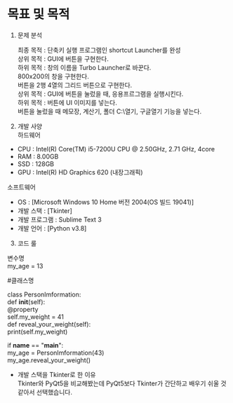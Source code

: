 # 목표 및 목적

1. 문제 분석
   
    최종 목적 :  단축키 실행 프로그램인 shortcut Launcher를 완성   
        상위 목적 : GUI에 버튼을 구현한다.   
            하위 목적 : 창의 이름을 Turbo Launcher로 바꾼다.   
                        800x200의 창을 구현한다.   
                        버튼을 2행 4열의 그리드 버튼으로 구현한다.   
        상위 목적 : GUI에 버튼을 눌렀을 때, 응용프르그램을 실행시킨다.   
            하위 목적 : 버튼에 UI 이미지를 넣는다.   
                        버튼을 눌렀을 때 메모장, 계산기, 폴더 C:\열기, 구글열기 기능을 넣는다.   


2. 개발 사양   
하드웨어   
  * CPU : Intel(R) Core(TM) i5-7200U CPU @ 2.50GHz, 2.71 GHz, 4core
  * RAM : 8.00GB
  * SSD : 128GB
  * GPU : Intel(R) HD Graphics 620 (내장그래픽)

소프트웨어   
  * OS : [Microsoft Windows 10 Home 버전 2004(OS 빌드 19041)]
  * 개발 스택 : [Tkinter]
  * 개발 프로그램 : Sublime Text 3
  * 개발 언어 : [Python v3.8]

3. 코드 룰

변수명   
my_age = 13   


#클래스명   

class PersonImformation:   
    def __init__(self):   
        @property   
        self.my_weight = 41   
    def reveal_your_weight(self):   
        print(self.my_weight)   


if __name__ == "__main__":   
    my_age = PersonImformation(43)   
    my_age.reveal_your_weight()   


* 개발 스택을 Tkinter로 한 이유   
Tkinter와 PyQt5을 비교해봤는데 PyQt5보다 Tkinter가 간단하고 배우기 쉬울 것 같아서 선택했습니다.   

